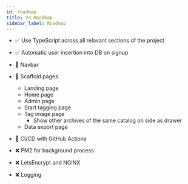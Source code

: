 ```yaml
---
id: roadmap
title: V3 Roadmap
sidebar_label: Roadmap
---
```


- ✅ Use TypeScript across all relavant sections of the project
- ✅ Automatic user insertion into DB on signup

- 🚧 Navbar
- 🚧 Scaffold pages
    - Landing page
    - Home page
    - Admin page
    - Start tagging page
    - Tag image page
        - Show other archives of the same catalog on side as drawer
    - Data export page
- 🚧 CI/CD with GitHub Actions

- ❌ PM2 for background process
- ❌ LetsEncrypt and NGINX
- ❌ Logging
